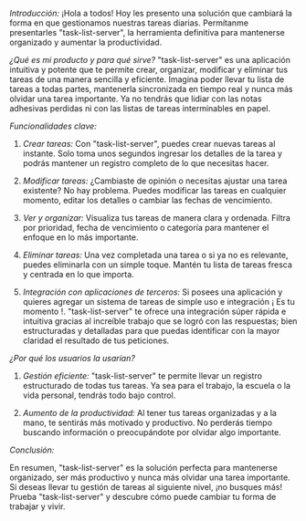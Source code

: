 *Introducción:*
¡Hola a todos! Hoy les presento una solución que cambiará la forma en que gestionamos nuestras tareas diarias. Permítanme presentarles "task-list-server", la herramienta definitiva para mantenerse organizado y aumentar la productividad.

*¿Qué es mi producto y para qué sirve?*
"task-list-server" es una aplicación intuitiva y potente que te permite crear, organizar, modificar y eliminar tus tareas de una manera sencilla y eficiente. Imagina poder llevar tu lista de tareas a todas partes, mantenerla sincronizada en tiempo real y nunca más olvidar una tarea importante. Ya no tendrás que lidiar con las notas adhesivas perdidas ni con las listas de tareas interminables en papel.

*Funcionalidades clave:*

1. *Crear tareas:* Con "task-list-server", puedes crear nuevas tareas al instante. Solo toma unos segundos ingresar los detalles de la tarea y podrás mantener un registro completo de lo que necesitas hacer.

2. *Modificar tareas:* ¿Cambiaste de opinión o necesitas ajustar una tarea existente? No hay problema. Puedes modificar las tareas en cualquier momento, editar los detalles o cambiar las fechas de vencimiento.

3. *Ver y organizar:* Visualiza tus tareas de manera clara y ordenada. Filtra por prioridad, fecha de vencimiento o categoría para mantener el enfoque en lo más importante.

4. *Eliminar tareas:* Una vez completada una tarea o si ya no es relevante, puedes eliminarla con un simple toque. Mantén tu lista de tareas fresca y centrada en lo que importa.

5. *Integración con aplicaciones de terceros:* Si posees una aplicación y quieres agregar un sistema de tareas de simple uso e integración ¡ Es tu momento !. "task-list-server" te ofrece una integración súper rápida e intuitiva gracias al increíble trabajo que se logró con las respuestas; bien estructuradas y detalladas para que puedas identificar con la mayor claridad el resultado de tus peticiones.

*¿Por qué los usuarios la usarían?*

1. *Gestión eficiente:* "task-list-server" te permite llevar un registro estructurado de todas tus tareas. Ya sea para el trabajo, la escuela o la vida personal, tendrás todo bajo control.

2. *Aumento de la productividad:* Al tener tus tareas organizadas y a la mano, te sentirás más motivado y productivo. No perderás tiempo buscando información o preocupándote por olvidar algo importante.

*Conclusión:*

En resumen, "task-list-server" es la solución perfecta para mantenerse organizado, ser más productivo y nunca más olvidar una tarea importante. Si deseas llevar tu gestión de tareas al siguiente nivel, ¡no busques más! Prueba "task-list-server" y descubre cómo puede cambiar tu forma de trabajar y vivir.